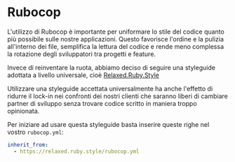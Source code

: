# Rubocop

L'utilizzo di Rubocop è importante per uniformare lo stile del 
codice quanto più possibile sulle nostre applicazioni. Questo 
favorisce l'ordine e la pulizia all'interno dei file, semplifica 
la lettura del codice e rende meno complessa la rotazione
degli sviluppatori tra progetti e feature.

Invece di reinventare la ruota, abbiamo deciso di seguire una 
styleguide adottata a livello universale, cioè [Relaxed.Ruby.Style](http://relaxed.ruby.style/)

Utilizzare una styleguide accettata universalmente ha anche 
l'effetto di ridurre il lock-in nei confronti dei nostri clienti
che saranno liberi di cambiare partner di sviluppo senza trovare
codice scritto in maniera troppo opinionata.

Per iniziare ad usare questa styleguide basta inserire queste righe 
nel vostro `rubocop.yml`:

```yaml
inherit_from:
  - https://relaxed.ruby.style/rubocop.yml
```
